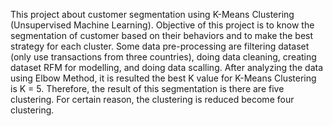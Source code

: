This project about customer segmentation using K-Means Clustering (Unsupervised Machine Learning). Objective of this project is to know the segmentation of customer based on their behaviors and to make the best strategy for each cluster. Some data pre-processing are filtering dataset (only use transactions from three countries), doing data cleaning, creating dataset RFM for modelling, and doing data scalling. After analyzing the data using Elbow Method, it is resulted the best K value for K-Means Clustering is K = 5. Therefore, the result of this segmentation is there are five clustering. For certain reason, the clustering is reduced become four clustering.

